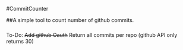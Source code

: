 #CommitCounter

##A simple tool to count number of github commits.

###
To-Do:
~~Add github Oauth~~
Return all commits per repo (github API only returns 30)